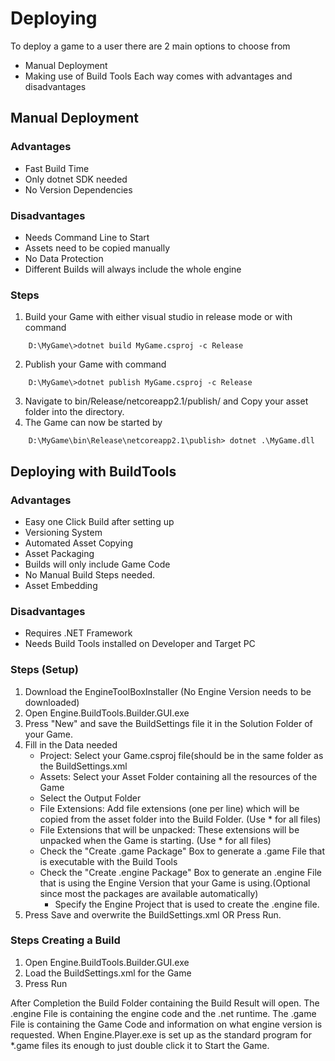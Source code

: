 # Deploying
To deploy a game to a user there are 2 main options to choose from
* Manual Deployment
* Making use of Build Tools
Each way comes with advantages and disadvantages
## Manual Deployment
### Advantages
* Fast Build Time
* Only dotnet SDK needed
* No Version Dependencies
### Disadvantages
* Needs Command Line to Start
* Assets need to be copied manually
* No Data Protection
* Different Builds will always include the whole engine
### Steps
1. Build your Game with either visual studio in release mode or with command
```
	D:\MyGame\>dotnet build MyGame.csproj -c Release
```
2. Publish your Game with command
```
	D:\MyGame\>dotnet publish MyGame.csproj -c Release
```
3. Navigate to bin/Release/netcoreapp2.1/publish/ and Copy your asset folder into the directory.
4. The Game can now be started by
```
	D:\MyGame\bin\Release\netcoreapp2.1\publish> dotnet .\MyGame.dll
```
## Deploying with BuildTools
### Advantages
* Easy one Click Build after setting up
* Versioning System
* Automated Asset Copying
* Asset Packaging
* Builds will only include Game Code
* No Manual Build Steps needed.
* Asset Embedding
### Disadvantages
* Requires .NET Framework
* Needs Build Tools installed on Developer and Target PC
### Steps (Setup)
1. Download the EngineToolBoxInstaller (No Engine Version needs to be downloaded)
2. Open Engine.BuildTools.Builder.GUI.exe
3. Press "New" and save the BuildSettings file it in the Solution Folder of your Game.
4. Fill in the Data needed
	* Project: Select your Game.csproj file(should be in the same folder as the BuildSettings.xml
	* Assets: Select your Asset Folder containing all the resources of the Game
	* Select the Output Folder
	* File Extensions: Add file extensions (one per line) which will be copied from the asset folder into the Build Folder. (Use * for all files)
	* File Extensions that will be unpacked: These extensions will be unpacked when the Game is starting. (Use * for all files)
	* Check the "Create .game Package" Box to generate a .game File that is executable with the Build Tools
	* Check the "Create .engine Package" Box to generate an .engine File that is using the Engine Version that your Game is using.(Optional since most the packages are available automatically)
		- Specify the Engine Project that is used to create the .engine file.
5. Press Save and overwrite the BuildSettings.xml OR Press Run.
### Steps Creating a Build
1. Open Engine.BuildTools.Builder.GUI.exe
2. Load the BuildSettings.xml for the Game
3. Press Run

After Completion the Build Folder containing the Build Result will open.
The .engine File is containing the engine code and the .net runtime.
The .game File is containing the Game Code and information on what engine version is requested.
When Engine.Player.exe is set up as the standard program for *.game files its enough to just double click it to Start the Game.
